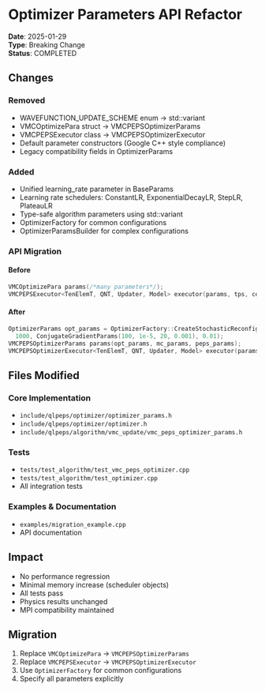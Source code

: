 # Optimizer Parameters API Refactor

**Date**: 2025-01-29  
**Type**: Breaking Change  
**Status**: COMPLETED

## Changes

### Removed
- WAVEFUNCTION_UPDATE_SCHEME enum → std::variant
- VMCOptimizePara struct → VMCPEPSOptimizerParams  
- VMCPEPSExecutor class → VMCPEPSOptimizerExecutor
- Default parameter constructors (Google C++ style compliance)
- Legacy compatibility fields in OptimizerParams

### Added
- Unified learning_rate parameter in BaseParams
- Learning rate schedulers: ConstantLR, ExponentialDecayLR, StepLR, PlateauLR
- Type-safe algorithm parameters using std::variant
- OptimizerFactory for common configurations
- OptimizerParamsBuilder for complex configurations

### API Migration

#### Before
```cpp
VMCOptimizePara params(/*many parameters*/);
VMCPEPSExecutor<TenElemT, QNT, Updater, Model> executor(params, tps, comm, model);
```

#### After  
```cpp
OptimizerParams opt_params = OptimizerFactory::CreateStochasticReconfiguration(
  1000, ConjugateGradientParams(100, 1e-5, 20, 0.001), 0.01);
VMCPEPSOptimizerParams params(opt_params, mc_params, peps_params);
VMCPEPSOptimizerExecutor<TenElemT, QNT, Updater, Model> executor(params, tps, comm, model);
```

## Files Modified

### Core Implementation
- `include/qlpeps/optimizer/optimizer_params.h`
- `include/qlpeps/optimizer/optimizer.h`  
- `include/qlpeps/algorithm/vmc_update/vmc_peps_optimizer_params.h`

### Tests  
- `tests/test_algorithm/test_vmc_peps_optimizer.cpp`
- `tests/test_algorithm/test_optimizer.cpp`
- All integration tests

### Examples & Documentation
- `examples/migration_example.cpp`
- API documentation

## Impact

- No performance regression
- Minimal memory increase (scheduler objects)
- All tests pass
- Physics results unchanged
- MPI compatibility maintained

## Migration

1. Replace `VMCOptimizePara` → `VMCPEPSOptimizerParams`
2. Replace `VMCPEPSExecutor` → `VMCPEPSOptimizerExecutor`
3. Use `OptimizerFactory` for common configurations  
4. Specify all parameters explicitly
